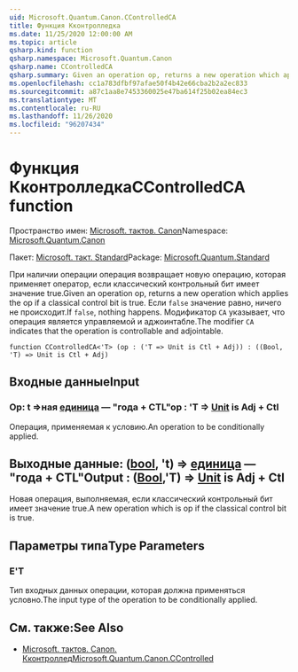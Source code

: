 ```yaml
---
uid: Microsoft.Quantum.Canon.CControlledCA
title: Функция Кконтролледка
ms.date: 11/25/2020 12:00:00 AM
ms.topic: article
qsharp.kind: function
qsharp.namespace: Microsoft.Quantum.Canon
qsharp.name: CControlledCA
qsharp.summary: Given an operation op, returns a new operation which applies the op if a classical control bit is true. If `false`, nothing happens. The modifier `CA` indicates that the operation is controllable and adjointable.
ms.openlocfilehash: cc1a783dfbf97afae50f4b42e66cba2b2a2ec833
ms.sourcegitcommit: a87c1aa8e7453360025e47ba614f25b02ea84ec3
ms.translationtype: MT
ms.contentlocale: ru-RU
ms.lasthandoff: 11/26/2020
ms.locfileid: "96207434"
---
```

# <a name="ccontrolledca-function"></a><span data-ttu-id="d7c93-102">Функция Кконтролледка</span><span class="sxs-lookup"><span data-stu-id="d7c93-102">CControlledCA function</span></span>

<span data-ttu-id="d7c93-103">Пространство имен: [Microsoft. тактов. Canon](xref:Microsoft.Quantum.Canon)</span><span class="sxs-lookup"><span data-stu-id="d7c93-103">Namespace: [Microsoft.Quantum.Canon](xref:Microsoft.Quantum.Canon)</span></span>

<span data-ttu-id="d7c93-104">Пакет: [Microsoft. такт. Standard](https://nuget.org/packages/Microsoft.Quantum.Standard)</span><span class="sxs-lookup"><span data-stu-id="d7c93-104">Package: [Microsoft.Quantum.Standard](https://nuget.org/packages/Microsoft.Quantum.Standard)</span></span>


<span data-ttu-id="d7c93-105">При наличии операции операция возвращает новую операцию, которая применяет оператор, если классический контрольный бит имеет значение true.</span><span class="sxs-lookup"><span data-stu-id="d7c93-105">Given an operation op, returns a new operation which applies the op if a classical control bit is true.</span></span> <span data-ttu-id="d7c93-106">Если `false` значение равно, ничего не происходит.</span><span class="sxs-lookup"><span data-stu-id="d7c93-106">If `false`, nothing happens.</span></span>
<span data-ttu-id="d7c93-107">Модификатор `CA` указывает, что операция является управляемой и аджоинтабле.</span><span class="sxs-lookup"><span data-stu-id="d7c93-107">The modifier `CA` indicates that the operation is controllable and adjointable.</span></span>

```qsharp
function CControlledCA<'T> (op : ('T => Unit is Ctl + Adj)) : ((Bool, 'T) => Unit is Ctl + Adj)
```


## <a name="input"></a><span data-ttu-id="d7c93-108">Входные данные</span><span class="sxs-lookup"><span data-stu-id="d7c93-108">Input</span></span>

### <a name="op--t--unit--is-adj--ctl"></a><span data-ttu-id="d7c93-109">Op: t =>ная [единица](xref:microsoft.quantum.lang-ref.unit)  — "года + CTL"</span><span class="sxs-lookup"><span data-stu-id="d7c93-109">op : 'T => [Unit](xref:microsoft.quantum.lang-ref.unit)  is Adj + Ctl</span></span>

<span data-ttu-id="d7c93-110">Операция, применяемая к условию.</span><span class="sxs-lookup"><span data-stu-id="d7c93-110">An operation to be conditionally applied.</span></span>



## <a name="output--boolt--unit--is-adj--ctl"></a><span data-ttu-id="d7c93-111">Выходные данные: ([bool](xref:microsoft.quantum.lang-ref.bool), 't) => [единица](xref:microsoft.quantum.lang-ref.unit)  — "года + CTL"</span><span class="sxs-lookup"><span data-stu-id="d7c93-111">Output : ([Bool](xref:microsoft.quantum.lang-ref.bool),'T) => [Unit](xref:microsoft.quantum.lang-ref.unit)  is Adj + Ctl</span></span>

<span data-ttu-id="d7c93-112">Новая операция, выполняемая, если классический контрольный бит имеет значение true.</span><span class="sxs-lookup"><span data-stu-id="d7c93-112">A new operation which is op if the classical control bit is true.</span></span>

## <a name="type-parameters"></a><span data-ttu-id="d7c93-113">Параметры типа</span><span class="sxs-lookup"><span data-stu-id="d7c93-113">Type Parameters</span></span>

### <a name="t"></a><span data-ttu-id="d7c93-114">Е</span><span class="sxs-lookup"><span data-stu-id="d7c93-114">'T</span></span>

<span data-ttu-id="d7c93-115">Тип входных данных операции, которая должна применяться условно.</span><span class="sxs-lookup"><span data-stu-id="d7c93-115">The input type of the operation to be conditionally applied.</span></span>

## <a name="see-also"></a><span data-ttu-id="d7c93-116">См. также:</span><span class="sxs-lookup"><span data-stu-id="d7c93-116">See Also</span></span>

- [<span data-ttu-id="d7c93-117">Microsoft. тактов. Canon. Кконтроллед</span><span class="sxs-lookup"><span data-stu-id="d7c93-117">Microsoft.Quantum.Canon.CControlled</span></span>](xref:Microsoft.Quantum.Canon.CControlled)